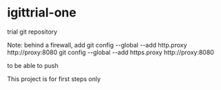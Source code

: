 igittrial-one
=============

trial git repository 

Note: behind a firewall, add 
git config --global --add http.proxy http://proxy:8080
git config --global --add https.proxy http://proxy:8080

to be able to push

This project is for first steps only 